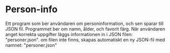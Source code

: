 # Person-info
Ett program som ber användaren om personinformation, och sen sparar till JSON fil.
Programmet ber om namn, ålder, och favorit färg. När användaren anget korrekta uppgifter läggs informationen in i JSON filen: "personer.json". om filen inte finns, skapas automatiskt en ny JSON-fil med namnet: "personer.json"
